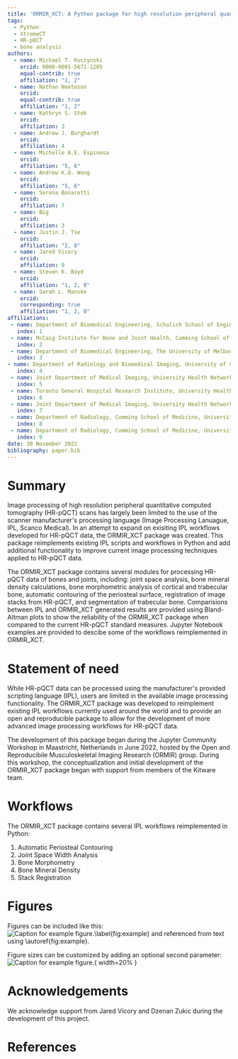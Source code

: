 ```yaml
---
title: 'ORMIR_XCT: A Python package for high resolution peripheral quantitative computed tomography image processing'
tags:
  - Python
  - XtremeCT
  - HR-pQCT
  - bone analysis
authors:
  - name: Michael T. Kuczynski
    orcid: 0000-0001-5671-1205
    equal-contrib: true
    affiliation: "1, 2"
  - name: Nathan Neeteson
    orcid: 
    equal-contrib: true
    affiliation: "1, 2"
  - name: Kathryn S. Stok
    orcid: 
    affiliation: 3
  - name: Andrew J. Burghardt
    orcid: 
    affiliation: 4
  - name: Michelle A.E. Espinosa
    orcid: 
    affiliation: "5, 6"
  - name: Andrew K.O. Wong
    orcid: 
    affiliation: "5, 6"
  - name: Serena Bonaretti
    orcid: 
    affiliation: 7
  - name: Big
    orcid: 
    affiliation: 3
  - name: Justin J. Tse
    orcid: 
    affiliation: "2, 8"
  - name: Jared Vicory
    orcid: 
    affiliation: 9
  - name: Steven K. Boyd
    orcid: 
    affiliation: "1, 2, 8"
  - name: Sarah L. Manske
    orcid: 
    corresponding: true
    affiliation: "1, 2, 8"
affiliations:
 - name: Department of Biomedical Engineering, Schulich School of Engineering, University of Calgary, Canada 
   index: 1
 - name: McCaig Institute for Bone and Joint Health, Cumming School of Medicine, University of Calgary, Canada 
   index: 2
 - name: Department of Biomedical Engineering, The University of Melbourne, Parkville, Australia
   index: 3
- name: Department of Radiology and Biomedical Imaging, University of California, San Francisco, San Francisco, CA, United States
   index: 4
 - name: Joint Department of Medical Imaging, University Health Network, Toronto, ON, Canada
   index: 5
 - name: Toronto General Hospital Research Institute, University Health Network, Toronto, ON, Canada
   index: 6
 - name: Joint Department of Medical Imaging, University Health Network, Toronto, ON, Canada
   index: 7
 - name: Department of Radiology, Cumming School of Medicine, University of Calgary, Calgary, Canada
   index: 8
 - name: Department of Radiology, Cumming School of Medicine, University of Calgary, Calgary, Canada
   index: 9
date: 30 November 2022
bibliography: paper.bib
---
```


# Summary

Image processing of high resolution peripheral quantitative computed tomography
(HR-pQCT) scans has largely been limited to the use of the scanner manufacturer's
processing language (Image Processing Lanuague, IPL, Scanco Medical). In an attempt
to expand on exisiting IPL workflows developed for HR-pQCT data, the ORMIR_XCT
package was created. This package reimplements existing IPL scripts and workflows
in Python and add additional functionality to improve current image processing
techniques applied to HR-pQCT data.

The ORMIR_XCT package contains several modules for processing HR-pQCT data of
bones and joints, including: joint space analysis, bone mineral density calculations,
bone morphometric analysis of cortical and trabecular bone, automatic contouring
of the periosteal surface, registration of image stacks from HR-pQCT, and segmentation
of trabecular bone. Comparisions between IPL and ORMIR_XCT generated results are
provided using Bland-Altman plots to show the reliability of the ORMIR_XCT
package when compared to the current HR-pQCT standard measures. Jupyter Notebook 
examples are provided to descibe some of the workflows reimplemented in ORMIR_XCT.

# Statement of need

While HR-pQCT data can be processed using the manufacturer's provided scripting
language (IPL), users are limited in the available image processing functionality.
The ORMIR_XCT package was developed to reimplement existing IPL workflows currently
used around the world and to provide an open and reproducible package to allow
for the development of more advanced image processing workflows for HR-pQCT data.

The development of this package began during the Jupyter Community Workshop in
Maastricht, Netherlands in June 2022, hosted by the Open and Reproducibile 
Musculoskeletal Imaging Research (ORMIR) group. During this workshop, the 
conceptualization and initial development of the ORMIR_XCT package began with 
support from members of the Kitware team.

# Workflows

The ORMIR_XCT package contains several IPL workflows reimplemented in Python:
1. Automatic Periosteal Contouring
2. Joint Space Width Analysis
3. Bone Morphometry
4. Bone Mineral Density
5. Stack Registration

# Figures

Figures can be included like this:
![Caption for example figure.\label{fig:example}](figure.png)
and referenced from text using \autoref{fig:example}.

Figure sizes can be customized by adding an optional second parameter:
![Caption for example figure.](figure.png){ width=20% }

# Acknowledgements

We acknowledge support from Jared Vicory and Dzenan Zukic during the development of this project.

# References